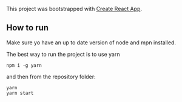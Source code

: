 This project was bootstrapped with [Create React App](https://github.com/facebook/create-react-app).

## How to run

Make sure yo have an up to date version of node and mpn installed.

The best way to run the project is to use yarn
```
npm i -g yarn
```
and then from the repository folder:
```
yarn
yarn start
```
